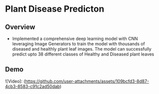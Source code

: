 # Plant Disease Predicton

## Overview
- Implemented a comprehensive deep learning model with CNN leveraging Image Generators to train the model with thousands of diseased and healthly plant leaf images. The model can successfully predict upto 38 different classes of Healthy and Diseased plant leaves

## Demo
![Video]: (https://github.com/user-attachments/assets/109bcfd3-8d87-4cb3-8583-c91c2ad50dab)
